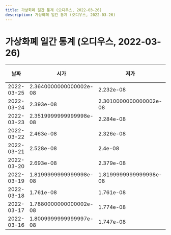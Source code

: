 ```yaml
---
title: 가상화폐 일간 통계 (오디우스, 2022-03-26)
description: 가상화폐 일간 통계 (오디우스, 2022-03-26)
---
```


가상화폐 일간 통계 (오디우스, 2022-03-26)
===

|날짜|시가|저가|고가|종가|비고|
|--|--|--|--|--|--|
|2022-03-25|2.3640000000000002e-08|2.232e-08|2.446e-08|2.264e-08|    |
|2022-03-24|2.393e-08|2.3010000000000002e-08|2.491e-08|2.404e-08|    |
|2022-03-23|2.3519999999999998e-08|2.284e-08|2.6299999999999997e-08|2.393e-08|    |
|2022-03-22|2.463e-08|2.326e-08|2.65e-08|2.3519999999999998e-08|    |
|2022-03-21|2.528e-08|2.4e-08|2.962e-08|2.463e-08|    |
|2022-03-20|2.693e-08|2.379e-08|3.128e-08|2.548e-08|    |
|2022-03-19|1.8199999999999998e-08|1.8199999999999998e-08|2.998e-08|2.642e-08|    |
|2022-03-18|1.761e-08|1.761e-08|1.8389999999999998e-08|1.836e-08|    |
|2022-03-17|1.7880000000000002e-08|1.774e-08|1.871e-08|1.803e-08|    |
|2022-03-16|1.8009999999999997e-08|1.747e-08|1.832e-08|1.808e-08|    |
